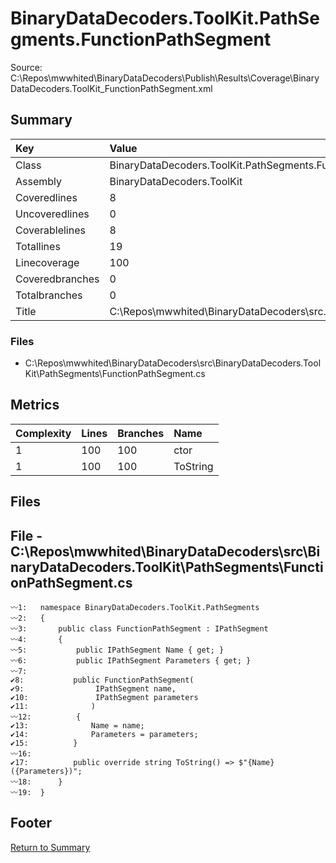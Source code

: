 ﻿
# BinaryDataDecoders.ToolKit.PathSegments.FunctionPathSegment
Source: C:\Repos\mwwhited\BinaryDataDecoders\Publish\Results\Coverage\BinaryDataDecoders.ToolKit_FunctionPathSegment.xml

## Summary

| Key                  | Value                                                            |
| :------------------- | :--------------------------------------------------------------- |
| Class                | BinaryDataDecoders.ToolKit.PathSegments.FunctionPathSegment  | 
| Assembly             | BinaryDataDecoders.ToolKit                                   | 
| Coveredlines         | 8                                                            | 
| Uncoveredlines       | 0                                                            | 
| Coverablelines       | 8                                                            | 
| Totallines           | 19                                                           | 
| Linecoverage         | 100                                                          | 
| Coveredbranches      | 0                                                            | 
| Totalbranches        | 0                                                            | 
| Title                | C:\Repos\mwwhited\BinaryDataDecoders\src\..\src\BinaryDataDe | 

### Files
 * C:\Repos\mwwhited\BinaryDataDecoders\src\BinaryDataDecoders.ToolKit\PathSegments\FunctionPathSegment.cs

## Metrics

| Complexity | Lines | Branches | Name                                          |
| :--------- | :---- | :------- | :-------------------------------------------- |
| 1          | 100   | 100      | ctor | 
| 1          | 100   | 100      | ToString | 
## Files

## File - C:\Repos\mwwhited\BinaryDataDecoders\src\BinaryDataDecoders.ToolKit\PathSegments\FunctionPathSegment.cs

```CSharp
〰1:   namespace BinaryDataDecoders.ToolKit.PathSegments
〰2:   {
〰3:       public class FunctionPathSegment : IPathSegment
〰4:       {
〰5:           public IPathSegment Name { get; }
〰6:           public IPathSegment Parameters { get; }
〰7:   
✔8:           public FunctionPathSegment(
✔9:                IPathSegment name,
✔10:               IPathSegment parameters
✔11:              )
〰12:          {
✔13:              Name = name;
✔14:              Parameters = parameters;
✔15:          }
〰16:  
✔17:          public override string ToString() => $"{Name}({Parameters})";
〰18:      }
〰19:  }

```
## Footer 
[Return to Summary](Summary.md)

